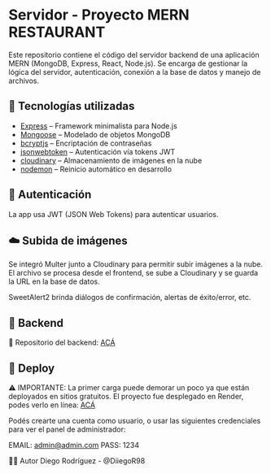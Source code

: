 # Servidor - Proyecto MERN RESTAURANT

Este repositorio contiene el código del servidor backend de una aplicación MERN (MongoDB, Express, React, Node.js). Se encarga de gestionar la lógica del servidor, autenticación, conexión a la base de datos y manejo de archivos.

## 🚀 Tecnologías utilizadas

- [Express](https://expressjs.com/) – Framework minimalista para Node.js
- [Mongoose](https://mongoosejs.com/) – Modelado de objetos MongoDB
- [bcryptjs](https://www.npmjs.com/package/bcryptjs) – Encriptación de contraseñas
- [jsonwebtoken](https://www.npmjs.com/package/jsonwebtoken) – Autenticación vía tokens JWT
- [cloudinary](https://cloudinary.com/) – Almacenamiento de imágenes en la nube
- [nodemon](https://nodemon.io/) – Reinicio automático en desarrollo

## 🔐 Autenticación
La app usa JWT (JSON Web Tokens) para autenticar usuarios.

## ☁️ Subida de imágenes
Se integró Multer junto a Cloudinary para permitir subir imágenes a la nube. El archivo se procesa desde el frontend, se sube a Cloudinary y se guarda la URL en la base de datos.

SweetAlert2 brinda diálogos de confirmación, alertas de éxito/error, etc.

## 📡 Backend
🔗 Repositorio del backend: [ACÁ](https://github.com/Diiegor98/mern-restaurant-client)

## 🚀 Deploy
⚠️ IMPORTANTE: La primer carga puede demorar un poco ya que están deployados en sitios gratuitos. 
El proyecto fue desplegado en Render, podes verlo en línea: [ACÁ](https://mern-restaurant-client-e3a5.onrender.com)

Podés crearte una cuenta como usuario, o usar las siguientes credenciales para ver el panel de administrador:

EMAIL: admin@admin.com
PASS: 1234

🧑‍💻 Autor
Diego Rodríguez - @DiiegoR98
